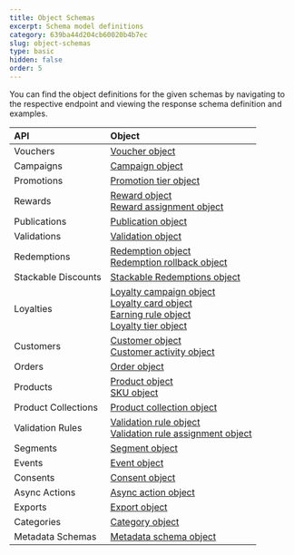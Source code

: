 ```yaml
---
title: Object Schemas
excerpt: Schema model definitions
category: 639ba44d204cb60020b4b7ec
slug: object-schemas
type: basic
hidden: false
order: 5
---
```


You can find the object definitions for the given schemas by navigating to the respective endpoint and viewing the response schema definition and examples.

| **API** | **Object** |
|:---|:---|
| Vouchers | [Voucher object](ref:voucher-object) |
| Campaigns | [Campaign object](ref:campaign-object) |
| Promotions | [Promotion tier object](ref:promotion-tier-object) |
| Rewards | [Reward object](ref:reward-object)<br>[Reward assignment object](ref:reward-assignment-object) |
| Publications | [Publication object](ref:publication-object) |
| Validations | [Validation object](ref:validation-object) |
| Redemptions | [Redemption object](ref:redemption-object)<br>[Redemption rollback object](ref:rollback-redemption-object) |
| Stackable Discounts | [Stackable Redemptions object](ref:stackable-redemptions-object) |
| Loyalties | [Loyalty campaign object](ref:loyalty-campaign-object)<br>[Loyalty card object](ref:loyalty-card-object)<br>[Earning rule object](ref:earning-rule-object)<br>[Loyalty tier object](ref:loyalty-tier-object) |
| Customers | [Customer object](ref:customer-object)<br>[Customer activity object](ref:customer-activity-object) |
| Orders | [Order object](ref:order-object) |
| Products | [Product object](ref:product-object)<br>[SKU object](ref:sku-object) |
| Product Collections | [Product collection object](ref:product-collections-object) |
| Validation Rules | [Validation rule object](ref:validation-rule-object)<br>[Validation rule assignment object](ref:validation-rule-assignment-object) |
| Segments | [Segment object](ref:customer-segment-object) |
| Events | [Event object](ref:custom-event-object) |
| Consents | [Consent object](ref:consents-object) |
| Async Actions | [Async action object](ref:async-action-object) |
| Exports | [Export object](ref:export-object) |
| Categories | [Category object](ref:category-object) |
| Metadata Schemas | [Metadata schema object](ref:metadata-schema-object) |